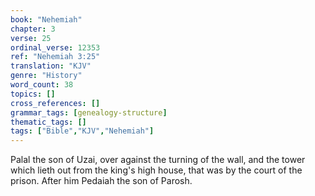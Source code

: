 ```yaml
---
book: "Nehemiah"
chapter: 3
verse: 25
ordinal_verse: 12353
ref: "Nehemiah 3:25"
translation: "KJV"
genre: "History"
word_count: 38
topics: []
cross_references: []
grammar_tags: [genealogy-structure]
thematic_tags: []
tags: ["Bible","KJV","Nehemiah"]
---
```

Palal the son of Uzai, over against the turning of the wall, and the tower which lieth out from the king's high house, that was by the court of the prison. After him Pedaiah the son of Parosh.

